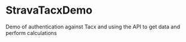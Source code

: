 # StravaTacxDemo
Demo of authentication against Tacx and using the API to get data and perform calculations
